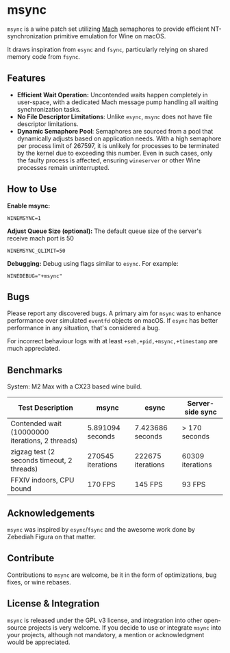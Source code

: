 # msync

```msync``` is a wine patch set utilizing [Mach](https://web.mit.edu/darwin/src/modules/xnu/osfmk/man/) semaphores to provide efficient NT-synchronization primitive emulation for Wine on macOS.

It draws inspiration from ```esync``` and ```fsync```, particularly relying on shared memory code from ```fsync```.

## Features
* **Efficient Wait Operation:** Uncontended waits happen completely in user-space, with a dedicated Mach message pump handling all waiting synchronization tasks.
* **No File Descriptor Limitations**: Unlike ```esync```, ```msync``` does not have file descriptor limitations.
* **Dynamic Semaphore Pool**: Semaphores are sourced from a pool that dynamically adjusts based on application needs. With a high semaphore per process limit of 267597, it is unlikely for processes to be terminated by the kernel due to exceeding this number. Even in such cases, only the faulty process is affected, ensuring ```wineserver``` or other Wine processes remain uninterrupted.


## How to Use

**Enable msync:**
```
WINEMSYNC=1
```

**Adjust Queue Size (optional):** The default queue size of the server's receive mach port is 50
```
WINEMSYNC_QLIMIT=50
```

**Debugging:** Debug using flags similar to ```esync```. For example:
```
WINEDEBUG="+msync"
```

## Bugs

Please report any discovered bugs. A primary aim for ```msync``` was to enhance performance over simulated ```eventfd``` objects on macOS. If ```esync``` has better performance in any situation, that's considered a bug.

For incorrect behaviour logs with at least ```+seh,+pid,+msync,+timestamp``` are much appreciated.

## Benchmarks

System: M2 Max with a CX23 based wine build.

|Test Description|msync|esync|Server-side sync|
|---|---|---|---|
|Contended wait (10000000 iterations, 2 threads)|5.891094 seconds|7.423686 seconds|&gt; 170 seconds|
|zigzag test (2 seconds timeout, 2 threads)|270545 iterations|222675 iterations|60309 iterations|
|FFXIV indoors, CPU bound|170 FPS|145 FPS|93 FPS|

## Acknowledgements

```msync``` was inspired by ```esync```/```fsync``` and the awesome work done by Zebediah Figura on that matter.

## Contribute

Contributions to ```msync``` are welcome, be it in the form of optimizations, bug fixes, or wine rebases.

## License & Integration

```msync``` is released under the GPL v3 license, and integration into other open-source projects is very welcome. If you decide to use or integrate ```msync``` into your projects, although not mandatory, a mention or acknowledgment would be appreciated.
